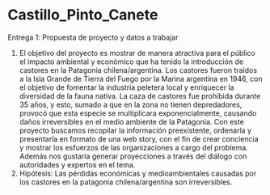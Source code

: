 # Castillo_Pinto_Canete
Entrega 1: Propuesta de proyecto y datos a trabajar
1. El objetivo del proyecto es mostrar de manera atractiva para el público el impacto ambiental y económico que ha tenido la introducción de castores en la Patagonia chilena/argentina. 
Los castores fueron traídos a la Isla Grande de Tierra del Fuego por la Marina argentina en 1946, con el objetivo de fomentar la industria peletera local y enriquecer la diversidad de la fauna nativa. 
La caza de castores fue prohibida durante 35 años, y esto, sumado a que en la zona no tienen depredadores, provocó que esta especie se multiplicara exponencialmente, causando daños irreversibles en el medio ambiente de la Patagonia. 
Con este proyecto buscamos recopilar la información preexistente, ordenarla y presentarla  en formato de una web story, con el fin de crear conciencia y mostrar los esfuerzos de las organizaciones a cargo del problema. Además nos gustaría generar proyecciones a través del diálogo con autoridades y expertos en el tema. 
2. Hipótesis: 
Las pérdidas económicas y medioambientales causadas por los castores en la patagonia chilena/argentina son irreversibles.

